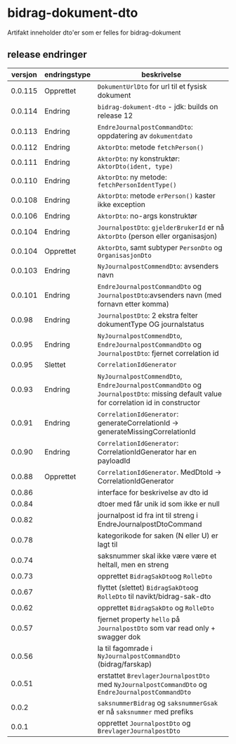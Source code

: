 # bidrag-dokument-dto

Artifakt inneholder dto'er som er felles for bidrag-dokument

## release endringer

versjon | endringstype | beskrivelse
--------|--------------|------------------------
0.0.115 | Opprettet    | `DokumentUrlDto` for url til et fysisk dokument
0.0.114 | Endring      | `bidrag-dokument-dto` - jdk: builds on release 12
0.0.113 | Endring      | `EndreJournalpostCommandDto`: oppdatering av `dokumentdato`
0.0.112 | Endring      | `AktorDto`: metode `fetchPerson()`
0.0.111 | Endring      | `AktorDto`: ny konstruktør: `AktorDto(ident, type)`
0.0.110 | Endring      | `AktorDto`: ny metode: `fetchPersonIdentType()`
0.0.108 | Endring      | `AktorDto`: metode `erPerson()` kaster ikke exception
0.0.106 | Endring      | `AktorDto`: no-args konstruktør
0.0.104 | Endring      | `JournalpostDto`: `gjelderBrukerId` er nå `AktorDto` (person eller organisasjon)
0.0.104 | Opprettet    | `AktorDto`, samt subtyper `PersonDto` og `OrganisasjonDto` 
0.0.103 | Endring      | `NyJournalpostCommendDto`: avsenders navn
0.0.101 | Endring      | `EndreJournalpostCommandDto` og `JournalpostDto`:avsenders navn (med fornavn etter komma)
0.0.98  | Endring      | `JournalpostDto`: 2 ekstra felter dokumentType OG journalstatus
0.0.95  | Endring      | `NyJournalpostCommendDto`, `EndreJournalpostCommandDto` og `JournalpostDto`: fjernet correlation id
0.0.95  | Slettet      | `CorrelationIdGenerator`
0.0.93  | Endring      | `NyJournalpostCommendDto`, `EndreJournalpostCommandDto` og `JournalpostDto`:  missing default value for correlation id in constructor
0.0.91  | Endring      | `CorrelationIdGenerator`: generateCorrelationId -> generateMissingCorrelationId
0.0.90  | Endring      | `CorrelationIdGenerator`: CorrelationIdGenerator har en payloadId
0.0.88  | Opprettet    | `CorrelationIdGenerator`. MedDtoId -> CorrelationIdGenerator
0.0.86  | | interface for beskrivelse av dto id
0.0.84  | | dtoer med får unik id som ikke er null
0.0.82  | | journalpost id fra int til streng i EndreJournalpostDtoCommand
0.0.78  | | kategorikode for saken (N eller U) er lagt til
0.0.74  | | saksnummer skal ikke være være et heltall, men en streng
0.0.73  | | opprettet `BidragSakDto`og `RolleDto`
0.0.67  | | flyttet (slettet) `BidragSakDto`og `RolleDto` til navikt/bidrag-sak-dto
0.0.62  | | opprettet `BidragSakDto` og `RolleDto`
0.0.57  | | fjernet property `hello` på `JournalpostDto` som var read only + swagger dok
0.0.56  | | la til fagomrade i `NyJournalpostCommandDto` (bidrag/farskap)
0.0.51  | | erstattet `BrevlagerJournalpostDto` med `NyJournalpostCommandDto` og `EndreJournalpostCommandDto`
0.0.2   | | `saksnummerBidrag` og `saksnummerGsak` er nå `saksnummer` med prefiks
0.0.1   | | opprettet `JournalpostDto` og `BrevlagerJournalpostDto`
